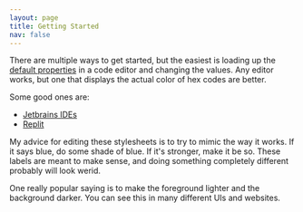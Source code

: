 ```yaml
---
layout: page
title: Getting Started
nav: false
---
```


There are multiple ways to get started, but the easiest is loading up the [default properties](../reference/properties.md) in a code editor and changing the values. Any editor works, but one that displays the actual color of hex codes are better.

Some good ones are:

- [Jetbrains IDEs](https://www.jetbrains.com/)
- [Replit](https://replit.com)

My advice for editing these stylesheets is to try to mimic the way it works. If it says blue, do some shade of blue. If it's stronger, make it be so. These labels are meant to make sense, and doing something completely different probably will look werid.

One really popular saying is to make the foreground lighter and the background darker. You can see this in many different UIs and websites.
